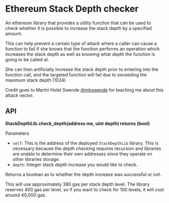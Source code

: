 # Ethereum Stack Depth checker

An ethereum library that provides a utility function that can be used to check
whether it is possible to increase the stack depth by a specified amount.

This can help prevent a certain type of attack where a caller can cause a
function to fail if she knows that the function performs an operation which
increases the stack depth as well as knowing what depth the function is going
to be called at.

She can then artificially increase the stack depth prior to entering into the
function call, and the targeted function will fail due to exceeding the maximum
stack depth (1024)

Credit goes to Martin Holst Swende [@mhswende](https://twitter.com/mhswende)
for teaching me about this attack
vector.


## API

**StackDepthLib.check_depth(address me, uint depth) returns (bool)**

Parameters

* `self`: This is the address of the deployed `StackDepthLib` library.  This is
  necessary because the depth checking requires recursion and libraries are
  unable to determine their own addresses since they operate on other libraries
  storage.
* `depth`: Integer stack depth increase you would like to check.

Returns a boolean as to whether the depth increase was successful or not.

This will use approximately 390 gas per stack depth level.  The library
reserves 400 gas per level, so if you want to check for 100 levels, it will
cost around 40,000 gas.
